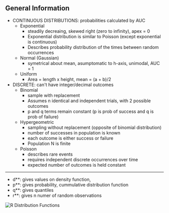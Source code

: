 ## General Information

- CONTINUOUS DISTRIBUTIONS: probabilities calculated by AUC
  + Exponential
    + steadily decreaing, skewed right (zero to infinity), apex = 0
    + Exponential distribution is similar to Poisson (except exponential is continuous)
    + Describes probability distribution of the times between random occurrences
  + Normal (Gaussian)
    + symetrical about mean, asumptomatic to h-axis, unimodal, AUC = 1
  + Uniform
    + Area = length x height, mean = (a + b)/2
- DISCRETE: can't have integer/decimal outcomes
  + Binomial
    + sample with replacement
    + Assumes n identical and independent trials, with 2 possible outcomes
    + p and q terms remain constant (p is prob of success and q is prob of failure)
  + Hypergeometric
    + sampling without replacement (opposite of binomial distribution)
    + number of successes in population is known
    + each outcome is either success or failure
    + Population N is finite
  + Poisson
    + describes rare events
    + requires independent discrete occurrences over time
    + expected number of outcomes is held constant

---

- d**: gives values on density function,
- p**: gives probability, cummulative distribution function
- q**: gives quantiles
- r**: gives n numer of random observations

![R Distribution Functions](https://github.com/delos001/DS_Models/blob/master/zImages/Distributions_in_R.png)
